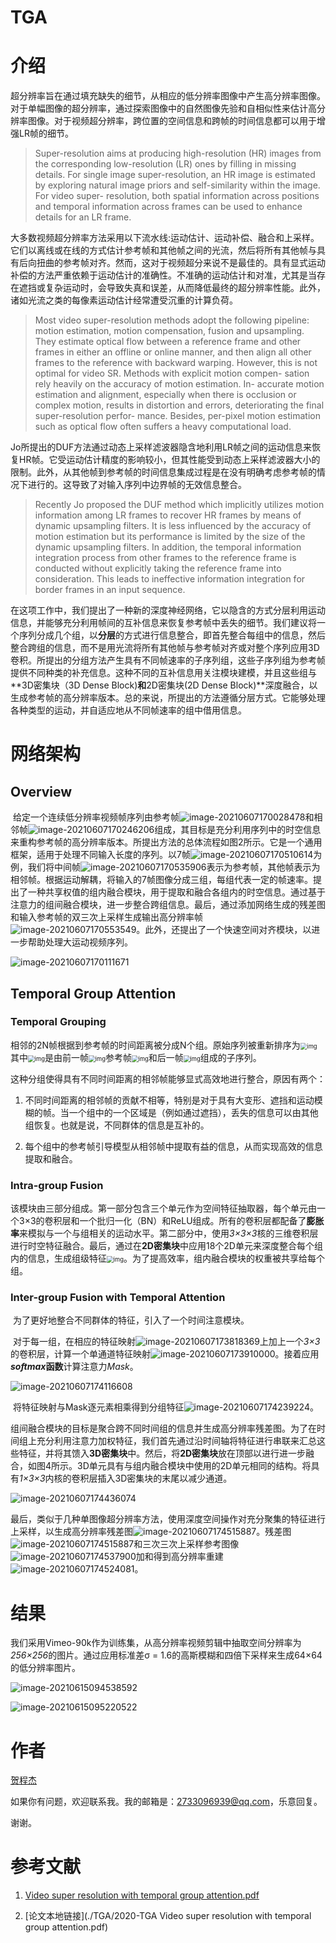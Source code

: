 # TGA

# 介绍

​		超分辨率旨在通过填充缺失的细节，从相应的低分辨率图像中产生高分辨率图像。对于单幅图像的超分辨率，通过探索图像中的自然图像先验和自相似性来估计高分辨率图像。对于视频超分辨率，跨位置的空间信息和跨帧的时间信息都可以用于增强LR帧的细节。

> Super-resolution aims at producing high-resolution (HR) images from the corresponding low-resolution (LR) ones by filling in missing details. For single image super-resolution, an HR image is estimated by exploring natural image priors and self-similarity within the image. For video super- resolution, both spatial information across positions and temporal information across frames can be used to enhance details for an LR frame. 



​		大多数视频超分辨率方法采用以下流水线:运动估计、运动补偿、融合和上采样。它们以离线或在线的方式估计参考帧和其他帧之间的光流，然后将所有其他帧与具有后向扭曲的参考帧对齐。然而，这对于视频超分来说不是最佳的。具有显式运动补偿的方法严重依赖于运动估计的准确性。不准确的运动估计和对准，尤其是当存在遮挡或复杂运动时，会导致失真和误差，从而降低最终的超分辨率性能。此外，诸如光流之类的每像素运动估计经常遭受沉重的计算负荷。

> Most video super-resolution methods adopt the following pipeline: motion estimation, motion compensation, fusion and upsampling. They estimate optical flow between a reference frame and other frames in either an offline or online manner, and then align all other frames to the reference with backward warping. However, this is not optimal for video SR. Methods with explicit motion compen- sation rely heavily on the accuracy of motion estimation. In- accurate motion estimation and alignment, especially when there is occlusion or complex motion, results in distortion and errors, deteriorating the final super-resolution perfor- mance. Besides, per-pixel motion estimation such as optical flow often suffers a heavy computational load.



​		Jo所提出的DUF方法通过动态上采样滤波器隐含地利用LR帧之间的运动信息来恢复HR帧。它受运动估计精度的影响较小，但其性能受到动态上采样滤波器大小的限制。此外，从其他帧到参考帧的时间信息集成过程是在没有明确考虑参考帧的情况下进行的。这导致了对输入序列中边界帧的无效信息整合。

> Recently Jo proposed the DUF method which implicitly utilizes motion information among LR frames to recover HR frames by means of dynamic upsampling filters. It is less influenced by the accuracy of motion estimation but its performance is limited by the size of the dynamic upsampling filters. In
> addition, the temporal information integration process from other frames to the reference frame is conducted without explicitly taking the reference frame into consideration. This leads to ineffective information integration for border frames in an input sequence.



​		在这项工作中，我们提出了一种新的深度神经网络，它以隐含的方式分层利用运动信息，并能够充分利用帧间的互补信息来恢复参考帧中丢失的细节。我们建议将一个序列分成几个组，以**分层**的方式进行信息整合，即首先整合每组中的信息，然后整合跨组的信息，而不是用光流将所有其他帧与参考帧对齐或对整个序列应用3D卷积。所提出的分组方法产生具有不同帧速率的子序列组，这些子序列组为参考帧提供不同种类的补充信息。这种不同的互补信息用关注模块建模，并且这些组与**3D密集块（3D Dense Block)**和**2D密集块(2D Dense Block)**深度融合，以生成参考帧的高分辨率版本。总的来说，所提出的方法遵循分层方式。它能够处理各种类型的运动，并自适应地从不同帧速率的组中借用信息。

# 网络架构

## Overview

​		给定一个连续低分辨率视频帧序列由参考帧![image-20210607170028478](./TGA/image-20210607170028478.png)和相邻帧![image-20210607170246206](./TGA/image-20210607170246206.png)组成，其目标是充分利用序列中的时空信息来重构参考帧的高分辨率版本。所提出方法的总体流程如图2所示。它是一个通用框架，适用于处理不同输入长度的序列。以7帧![image-20210607170510614](./TGA/image-20210607170510614.png)为例，我们将中间帧![image-20210607170535906](./TGA/image-20210607170535906.png)表示为参考帧，其他帧表示为相邻帧。根据运动解耦，将输入的7帧图像分成三组，每组代表一定的帧速率。提出了一种共享权值的组内融合模块，用于提取和融合各组内的时空信息。通过基于注意力的组间融合模块，进一步整合跨组信息。最后，通过添加网络生成的残差图和输入参考帧的双三次上采样生成输出高分辨率帧![image-20210607170553549](./TGA/image-20210607170553549.png)。此外，还提出了一个快速空间对齐模块，以进一步帮助处理大运动视频序列。

![image-20210607170111671](./TGA/image-20210607170111671.png)



## Temporal Group Attention

### Temporal Grouping

​		相邻的2N帧根据到参考帧的时间距离被分成N个组。原始序列被重新排序为<img src="./TGA/20201011212737427.png" alt="img" style="zoom:67%;" />其中<img src="./TGA/20201011212814889.png" alt="img" style="zoom:67%;" />是由前一帧<img src="./TGA/20201011214500666.png" alt="img" style="zoom:67%;" />参考帧<img src="./TGA/20201011214518117.png" alt="img" style="zoom:67%;" />和后一帧<img src="./TGA/20201011214534425.png" alt="img" style="zoom:67%;" />组成的子序列。

​		这种分组使得具有不同时间距离的相邻帧能够显式高效地进行整合，原因有两个：

1. 不同时间距离的相邻帧的贡献不相等，特别是对于具有大变形、遮挡和运动模糊的帧。当一个组中的一个区域是（例如通过遮挡），丢失的信息可以由其他组恢复。也就是说，不同群体的信息是互补的。

2. 每个组中的参考帧引导模型从相邻帧中提取有益的信息，从而实现高效的信息提取和融合。



### Intra-group Fusion

​		该模块由三部分组成。第一部分包含三个单元作为空间特征抽取器，每个单元由一个3×3的卷积层和一个批归一化（BN）和ReLU组成。所有的卷积层都配备了**膨胀率**来模拟与一个与组相关的运动水平。第二部分中，使用*3×3×3*核的三维卷积层进行时空特征融合。最后，通过在**2D密集块**中应用18个2D单元来深度整合每个组内的信息，生成组级特征<img src="https://img-blog.csdnimg.cn/20201011222657782.png" alt="img" style="zoom:67%;" />。为了提高效率，组内融合模块的权重被共享给每个组。



### Inter-group Fusion with Temporal Attention

​		为了更好地整合不同群体的特征，引入了一个时间注意模块。

​		对于每一组，在相应的特征映射![image-20210607173818369](./TGA/image-20210607173818369.png)上加上一个*3×3*的卷积层，计算一个单通道特征映射![image-20210607173910000](./TGA/image-20210607173910000.png)。接着应用***softmax*****函数**计算注意力*Mask*。

![image-20210607174116608](./TGA/image-20210607174116608.png)

​		将特征映射与Mask逐元素相乘得到分组特征![image-20210607174239224](./TGA/image-20210607174239224.png)。

​		组间融合模块的目标是聚合跨不同时间组的信息并生成高分辨率残差图。为了在时间组上充分利用注意力加权特征，我们首先通过沿时间轴将特征进行串联来汇总这些特征，并将其馈入**3D密集块**中。然后，将**2D密集块**放在顶部以进行进一步融合，如图4所示。3D单元具有与组内融合模块中使用的2D单元相同的结构。将具有*1×3×3*内核的卷积层插入3D密集块的末尾以减少通道。

![image-20210607174436074](./TGA/image-20210607174436074.png)

​		最后，类似于几种单图像超分辨率方法，使用深度空间操作对充分聚集的特征进行上采样，以生成高分辨率残差图![image-20210607174515887](./TGA/image-20210607174515887.png)。残差图![image-20210607174515887](./TGA/image-20210607174515887.png)和三次三次上采样参考图像![image-20210607174537900](./TGA/image-20210607174537900.png)加和得到高分辨率重建![image-20210607174524081](./TGA/image-20210607174524081.png)。



# 结果

我们采用Vimeo-90k作为训练集，从高分辨率视频剪辑中抽取空间分辨率为*256×256*的图片。通过应用标准差σ = 1.6的高斯模糊和四倍下采样来生成64×64的低分辨率图片。

![image-20210615094538592](./TGA/image-20210615094538592.png)



![image-20210615095220522](./TGA/image-20210615095220522.png)

# 作者

[贺程杰](https://github.com/FatShan)

如果你有问题，欢迎联系我。我的邮箱是：[2733096939@qq.com](mailto:2733096939@qq.com)，乐意回复。

谢谢。



# 参考文献

1. [Video super resolution with temporal group attention.pdf](https://openaccess.thecvf.com/content_CVPR_2020/papers/Isobe_Video_Super-Resolution_With_Temporal_Group_Attention_CVPR_2020_paper.pdf)

2. [论文本地链接](./TGA/2020-TGA Video super resolution with temporal group attention.pdf)
